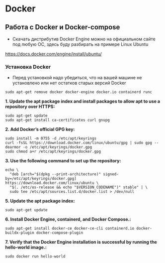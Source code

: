 # Docker
## Работа с Docker и Docker-compose

* Скачать дистрибутив Docker Engine можно на официальном сайте под любую ОС, здесь буду разбирать на примере Linux Ubuntu

https://docs.docker.com/engine/install/ubuntu/

### Установка Docker

* Перед установкой надо убедиться, что на вашей машине не установлено или нет остатков старых версий Docker

```shell
sudo apt-get remove docker docker-engine docker.io containerd runc
```

**1. Update the apt package index and install packages to allow apt to use a repository over HTTPS:**
```shell
sudo apt-get update
sudo apt-get install ca-certificates curl gnupg
```

**2. Add Docker’s official GPG key:**
```shell
sudo install -m 0755 -d /etc/apt/keyrings
curl -fsSL https://download.docker.com/linux/ubuntu/gpg | sudo gpg --dearmor -o /etc/apt/keyrings/docker.gpg
sudo chmod a+r /etc/apt/keyrings/docker.gpg
```

**3. Use the following command to set up the repository:**
```shell
echo \
  "deb [arch="$(dpkg --print-architecture)" signed-by=/etc/apt/keyrings/docker.gpg] https://download.docker.com/linux/ubuntu \
  "$(. /etc/os-release && echo "$VERSION_CODENAME")" stable" | \
  sudo tee /etc/apt/sources.list.d/docker.list > /dev/null
```

**5. Update the apt package index:**
```shell
sudo apt-get update
```

**6. Install Docker Engine, containerd, and Docker Compose.:**
```shell
sudo apt-get install docker-ce docker-ce-cli containerd.io docker-buildx-plugin docker-compose-plugin
```

**7. Verify that the Docker Engine installation is successful by running the hello-world image.:**
```shell
sudo docker run hello-world
```
